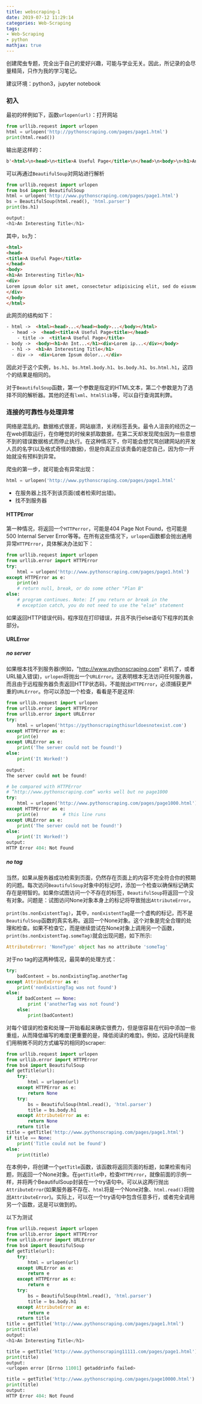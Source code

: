 ```yaml
---
title: webscraping-1
date: 2019-07-12 11:29:14
categories: Web-Scraping
tags: 
- Web-Scraping
- python
mathjax: true
---
```


创建爬虫专题，完全出于自己的爱好兴趣，可能与学业无关。因此，所记录的会尽量精简，只作为我的学习笔记。

<!--more-->

建议环境：python3，jupyter notebook

### 初入

最初的样例如下，函数`urlopen(url)`：打开网站

```python
from urllib.request import urlopen
html = urlopen('http://pythonscraping.com/pages/page1.html')
print(html.read())
```

输出是这样的：

```html
b'<html>\n<head>\n<title>A Useful Page</title>\n</head>\n<body>\n<h1>An Interesting Title</h1>\n<div>\nLorem ipsum dolor sit amet, consectetur adipisicing elit, sed do eiusmod tempor incididunt ut labore et dolore magna aliqua. Ut enim ad minim veniam, quis nostrud exercitation ullamco laboris nisi ut aliquip ex ea commodo consequat. Duis aute irure dolor in reprehenderit in voluptate velit esse cillum dolore eu fugiat nulla pariatur. Excepteur sint occaecat cupidatat non proident, sunt in culpa qui officia deserunt mollit anim id est laborum.\n</div>\n</body>\n</html>\n
```



可以再通过`BeautifulSoup`对网站进行解析

```python
from urllib.request import urlopen
from bs4 import BeautifulSoup
html = urlopen('http://www.pythonscraping.com/pages/page1.html')
bs = BeautifulSoup(html.read(), 'html.parser')
print(bs.h1)

output:
<h1>An Interesting Title</h1> 
```

其中，`bs`为：

```html
<html>
<head>
<title>A Useful Page</title>
</head>
<body>
<h1>An Interesting Title</h1>
<div>
Lorem ipsum dolor sit amet, consectetur adipisicing elit, sed do eiusmod tempor incididunt ut labore et dolore magna aliqua. Ut enim ad minim veniam, quis nostrud exercitation ullamco laboris nisi ut aliquip ex ea commodo consequat. Duis aute irure dolor in reprehenderit in voluptate velit esse cillum dolore eu fugiat nulla pariatur. Excepteur sint occaecat cupidatat non proident, sunt in culpa qui officia deserunt mollit anim id est laborum.
</div>
</body>
</html>
```

此网页的结构如下：

``` html
- html ->  <html><head>...</head><body>...</body></html>
  - head ->  <head><title>A Useful Page<title></head>
    - title ->  <title>A Useful Page</title>
- body ->  <body><h1>An Int...</h1><div>Lorem ip...</div></body>
  - h1 ->  <h1>An Interesting Title</h1>
  - div ->  <div>Lorem Ipsum dolor...</div>
```
因此对于这个实例，`bs.h1`、`bs.html.body.h1`、`bs.body.h1`、`bs.html.h1`，这四个的结果是相同的。

对于`BeautifulSoup`函数，第一个参数是指定的HTML文本，第二个参数是为了选择不同的解析器。其他的还有`lxml`、`html5lib`等，可以自行查询其利弊。

### 连接的可靠性与处理异常

网络是混乱的。数据格式很差，网站崩溃，关闭标签丢失。最令人沮丧的经历之一在web抓取运行，在你睡觉的时候来抓取数据，在第二天却发现爬虫因为一些意想不到的错误数据格式而停止执行。在这种情况下，你可能会想咒骂创建网站的开发人员的名字(以及格式奇怪的数据)，但是你真正应该责备的是您自己，因为你一开始就没有预料到异常。

爬虫的第一步，就可能会有异常出现：

```python
html = urlopen('http://www.pythonscraping.com/pages/page1.html'
```

- 在服务器上找不到该页面(或者检索时出错)。
- 找不到服务器

#### HTTPError

第一种情况，将返回一个`HTTPerror`，可能是404 Page Not Found，也可能是500 Internal Server Error等等。在所有这些情况下，`urlopen`函数都会抛出通用异常`HTTPError`，具体解决办法如下：

```python
from urllib.request import urlopen
from urllib.error import HTTPError
try:
    html = urlopen('http://www.pythonscraping.com/pages/page1.html')
except HTTPError as e:
    print(e)
    # return null, break, or do some other "Plan B"
else:
    # program continues. Note: If you return or break in the
    # exception catch, you do not need to use the "else" statement
```

如果返回HTTP错误代码，程序现在打印错误，并且不执行else语句下程序的其余部分。

#### URLError

##### no server

如果根本找不到服务器(例如，"http://www.pythonscraping.com" 宕机了，或者URL输入错误)，`urlopen`将抛出一个`URLError`。这表明根本无法访问任何服务器，而且由于远程服务器负责返回HTTP状态码，不能抛出`HTTPError`，必须捕获更严重的`URLError`。你可以添加一个检查，看看是不是这样:

```python
from urllib.request import urlopen
from urllib.error import HTTPError
from urllib.error import URLError
try:
    html = urlopen('https://pythonscrapingthisurldoesnotexist.com')
except HTTPError as e:
	print(e)
except URLError as e:
	print('The server could not be found!')
else:
	print('It Worked!')
    
output:
The server could not be found!

# be compared with HTTPError
# ”http://www.pythonscraping.com“ works well but no page1000
try:
    html = urlopen('http://www.pythonscraping.com/pages/page1000.html')
except HTTPError as e:
	print(e)         # this line runs
except URLError as e:
	print('The server could not be found!')
else:
	print('It Worked!')
output:
HTTP Error 404: Not Found    
```

##### no tag

当然，如果从服务器成功检索到页面，仍然存在页面上的内容不完全符合你的预期的问题。每次访问`BeautifulSoup`对象中的标记时，添加一个检查以确保标记确实存在是明智的。如果你试图访问一个不存在的标签，`BeautifulSoup`将返回一个没有对象。问题是：试图访问None对象本身上的标记将导致抛出`AttributeError`。

`print(bs.nonExistentTag)`，其中，`nonExistentTag`是一个虚构的标记，而不是`BeautifulSoup`函数的真实名称。返回一个None对象。这个对象是完全合理的处理和检查。如果不检查它，而是继续尝试在None对象上调用另一个函数，`print(bs.nonExistentTag.someTag)`就会出现问题，如下所示:

```python
AttributeError: 'NoneType' object has no attribute 'someTag'
```

对于no tag的这两种情况，最简单的处理方式：

```python
try:
	badContent = bs.nonExistingTag.anotherTag
except AttributeError as e:
	print('nonExistingTag was not found')
else:
	if badContent == None:
		print ('anotherTag was not found')
	else:
		print(badContent)
```

对每个错误的检查和处理一开始看起来确实很费力，但是很容易在代码中添加一些重组，从而降低编写的难度(更重要的是，降低阅读的难度)。例如，这段代码是我们用稍微不同的方式编写的相同的scraper:

```python
from urllib.request import urlopen
from urllib.error import HTTPError
from bs4 import BeautifulSoup
def getTitle(url):
	try:
		html = urlopen(url)
	except HTTPError as e:
		return None
	try:
		bs = BeautifulSoup(html.read(), 'html.parser')
		title = bs.body.h1
	except AttributeError as e:
		return None
	return title
title = getTitle('http://www.pythonscraping.com/pages/page1.html')
if title == None:
	print('Title could not be found')
else:
	print(title)
```

在本例中，将创建一个`getTitle`函数，该函数将返回页面的标题，如果检索有问题，则返回一个None对象。在`getTitle`中，检查`HTTPError`，就像前面的示例一样，并将两个BeautifulSoup封装在一个try语句中。可以从这两行抛出`AttributeError`(如果服务器不存在、`html`将是一个None对象、`html.read()`将抛出`AttributeError`)。实际上，可以在一个try语句中包含任意多行，或者完全调用另一个函数，这是可以做到的。

以下为测试

```python
from urllib.request import urlopen
from urllib.error import HTTPError
from urllib.error import URLError
from bs4 import BeautifulSoup
def getTitle(url):
    try:
        html = urlopen(url)
    except URLError as e:
        return e
    except HTTPError as e:
        return e
    try:
        bs = BeautifulSoup(html.read(), 'html.parser')
        title = bs.body.h1
    except AttributeError as e:
        return e
    return title
title = getTitle('http://www.pythonscraping.com/pages/page1.html')
print(title)
output:
<h1>An Interesting Title</h1>

title = getTitle('http://www.pythonscraping11111.com/pages/page1.html')
print(title)
output:
<urlopen error [Errno 11001] getaddrinfo failed>

title = getTitle('http://www.pythonscraping.com/pages/page10000.html')
print(title)
output:
HTTP Error 404: Not Found
```

